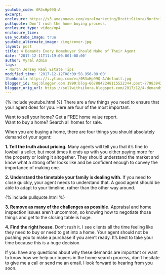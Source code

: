 ```yaml
---
youtube_code: 0R3xHp99Q-A
excerpt:
enclosure: https://s3.amazonaws.com/vyralmarketing/Brett+Sikora/North+Jersey+Real+Estate-+4+Demands+Every+Homebuyer+or+Seller+Should+Make.mp4
pullquote: Don’t rush the home buying process.
enclosure_type: video/mp4
enclosure_time:
use_youtube_image: true
youtube_alternate_image: /img/cover.jpg
layout: post
title: 4 Demands Every Homebuyer Should Make of Their Agent
date: '2017-12-11T11:19:00.001-08:00'
author: Vyral Admin
tags:
- North Jersey Real Estate Tips
modified_time: '2017-12-12T08:09:58.956-08:00'
thumbnail: https://i.ytimg.com/vi/0R3xHp99Q-A/default.jpg
blogger_id: tag:blogger.com,1999:blog-6678842248115522344.post-7798384328197832376
blogger_orig_url: https://sellwithsikora.blogspot.com/2017/12/4-demands-every-homebuyer-or-seller.html
---
```

{% include youtube.html %}
There are a few things you need to ensure that your agent does for you. Here are four of the most important.

Want to sell your home? Get a FREE home value report.  
Want to buy a home? Search all homes for sale.

When you are buying a home, there are four things you should absolutely demand of your agent:

**1. Tell the truth about pricing.** Many agents will tell you that it’s fine to lowball a seller, but most times it ends up with you either paying more for the property or losing it altogether. They should understand the market and know what a strong offer looks like and be confident enough to convey the importance of making one.

**2. Understand the timetable your family is dealing with.** If you need to close quickly, your agent needs to understand that. A good agent should be able to adapt to your timeline, rather than the other way around.

{% include pullquote.html %}

**3. Remove as many of the challenges as possible.** Appraisal and home inspection issues aren’t uncommon, so knowing how to negotiate those things and get to the closing table is huge.

**4. Find the right house.** Don’t rush it. I see clients all the time feeling like they need to buy or need to get into a home. Your agent should not be pushing you to make a purchase if you aren’t ready. It’s best to take your time because this is a huge decision.

If you have any questions about why these demands are important or want to know how we help our buyers in the home search process, don’t hesitate to give me a call or send me an email. I look forward to hearing from you soon.

